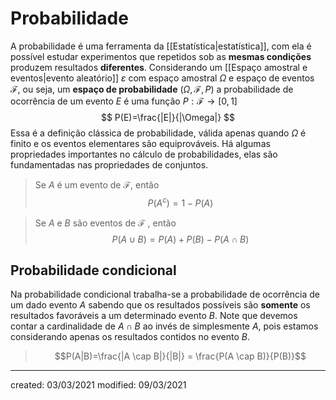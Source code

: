 # Probabilidade
A probabilidade é uma ferramenta da [[Estatística|estatística]], com ela é possível estudar experimentos que repetidos sob as **mesmas condições** produzem resultados **diferentes**.
Considerando um [[Espaço amostral e eventos|evento aleatório]] $\varepsilon$ com espaço amostral $\Omega$ e espaço de eventos $\mathcal{F}$, ou seja, um **espaço de probabilidade** $(\Omega,\mathcal{F},P)$ a probabilidade de ocorrência de um evento $E$ é uma função $P:\mathcal{F} \rightarrow[0,1]$
$$
P(E)=\frac{|E|}{|\Omega|}
$$
Essa é a definição clássica de probabilidade, válida apenas quando $\Omega$ é finito e os eventos elementares são equiprováveis.
Há algumas propriedades importantes no cálculo de probabilidades, elas são fundamentadas nas propriedades de conjuntos.
> Se $A$ é um evento de $\mathcal{F}$, então $$P(A^c)=1-P(A)$$

> Se $A$ e $B$ são eventos de $\mathcal{F}$ , então $$P(A \cup B)=P(A)+P(B)-P(A \cap B)$$

## Probabilidade condicional
Na probabilidade condicional trabalha-se a probabilidade de ocorrência de um dado evento $A$ sabendo que os resultados possíveis são **somente** os resultados favoráveis a um determinado evento $B$. Note que devemos contar a cardinalidade de $A \cap B$ ao invés de simplesmente $A$, pois estamos considerando apenas os resultados contidos no evento $B$.
> $$P(A|B)=\frac{|A \cap B|}{|B|} = \frac{P(A \cap B)}{P(B)}$$

---

created: 03/03/2021
modified: 09/03/2021
